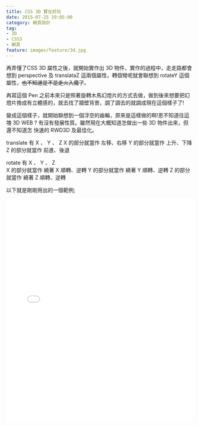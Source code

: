 ```yaml
---
title: CSS 3D 實在好玩
date: 2015-07-25 19:05:00
category: 網頁設計
tag:
- 3D
- CSS3
- 網頁
feature: images/feature/3d.jpg
---
```

再弄懂了CSS 3D 屬性之後，就開始實作出 3D 物件，實作的過程中，走走路都會想到 perspective 及 translataZ 這兩個屬性，轉個彎呢就會聯想到 rotateY 這個屬性，<del>也不知道是不是走火入魔了</del>。

再寫這個 Pen 之前本來只是照著旋轉木馬幻燈片的方式去做，做到後來想要把幻燈片換成有立體感的，就去找了牆壁背景，調了調去的就調成現在這個樣子了!

變成這個樣子，就開始聯想到一個浮空的齒輪，原來是這樣做的啊!恩不知道往這塊 3D WEB ? 有沒有發展性質。雖然現在大概知道怎做出一些 3D 物件出來，但還不知道怎 快速的 RWD3D 及最佳化。

translate 有 X 、 Y 、 Z
X 的部分就當作 左移、右移
Y 的部分就當作 上升、下降
Z 的部分就當作 前進、後退

rotate 有 X 、 Y 、 Z  
X 的部分就當作 繞著 X 順轉、逆轉
Y 的部分就當作 繞著 Y 順轉、逆轉
Z 的部分就當作 繞著 Z 順轉、逆轉

以下就是剛剛用出的一個範例;
<iframe height='600' width='100%' scrolling='no' src='//codepen.io/dkbo/embed/MwPpKa/?height=600&theme-id=4234&default-tab=result' frameborder='no' allowtransparency='true' allowfullscreen='true' >See the Pen <a href='http://codepen.io/dkbo/pen/MwPpKa/'>zGmrEd</a> by dkbo (<a href='http://codepen.io/dkbo'>@dkbo</a>) on <a href='http://codepen.io'>CodePen</a>.
</iframe>
